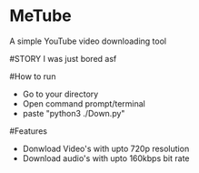 # MeTube
A simple YouTube video downloading tool

#STORY
I was just bored asf

#How to run
* Go to your directory 
* Open command prompt/terminal
* paste "python3 ./Down.py"

#Features
* Donwload Video's with upto 720p resolution
* Download audio's with upto 160kbps bit rate 
